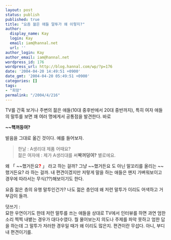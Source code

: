 ```yaml
---
layout: post
status: publish
published: true
title: "요즘 젊은 애들 말투가 왜 이렇지?"
author:
  display_name: Kay
  login: Kay
  email: iam@hannal.net
  url: ''
author_login: Kay
author_email: iam@hannal.net
wordpress_id: 176
wordpress_url: http://blog.hannal.com/wp/?p=176
date: '2004-04-20 14:49:51 +0900'
date_gmt: '2004-04-20 05:49:51 +0900'
categories: []
tags:
- "희망"
permalink: "/2004/4/216"
---
```

<p>TV를 간혹 보거나 주변의 젊은 애들(10대 중후반에서 20대 중반까지), 특히 여자 애들의 말투를 보면 꽤 여러 명에게서 공통점을 발견한다. 바로</p>
<p><b>~~핵꺼등여?</b></p>
<p>발음을 그대로 옮긴 것이다. 예를 들어보자.</p>
<blockquote><p>한날 : A생리대 제품 어때요?<br />
젊은 여자애 : 제가 A생리대를 써<b>&#48401;꺼덩여?</b> 별로에요.</p></blockquote>
<p>왜 「 ~~했거든요<b><font color="red">?</font></b> 」 라고 하는 걸까? 그냥 ~~했거든요 도 아닌 말꼬리를 올리는 ~~했거든요? 라 하는 걸까. 내 편견이겠지만 저렇게 말을 하는 애들은 왠지 가벼워보이고 경우에 따라서는 무식(??)해보이기도 한다.</p>
<p>요즘 젊은 층의 유행 말투인건가? 나도 젊은 층인데 왜 저런 말투가 이리도 어색하고 거부감이 들까.</p>
<p>덧쓰기 :<br />
묘한 우연이기도 한데 저런 말투를 쓰는 애들을 상대로 TV에서 인터뷰를 하면 과연 엄한 소리 찍찍 내뱉는 경우가 대다수였다. 뭘 물어보는지 의도나 주제를 파악 못하고 엄한 답을 하는데 그 말투가 저러한 경우일 때가 왜 이리도 많은지. 편견이란 무섭다. 아니, 부디 내 편견이기를.</p>
